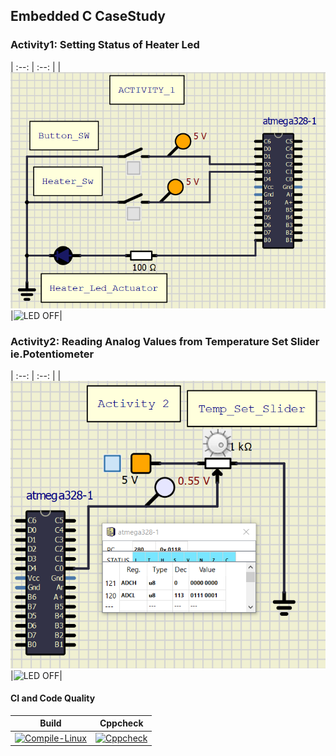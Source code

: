 ## Embedded C CaseStudy

### Activity1: Setting Status of Heater Led  
| :--: | :--: |
|![LED ON](https://github.com/Boopathivanavarayan/EmbdC_Activities_256280/blob/main/simulation/act1_1.PNG)|![LED OFF](https://github.com/Boopathivanavarayan/EmbdC_Activities_256280/blob/main/Activity1/simulation/act1_2.PNG)|

### Activity2: Reading Analog Values from Temperature Set Slider ie.Potentiometer  
| :--: | :--: |
|![LED ON](https://github.com/Boopathivanavarayan/EmbdC_Activities_256280/blob/main/simulation/act2_1.PNG)|![LED OFF](https://github.com/Boopathivanavarayan/EmbdC_Activities_256280/blob/main/Activity1/simulation/act2_2.PNG)|

#### CI and Code Quality

|Build|Cppcheck|
|:--:|:--:|
|[![Compile-Linux](https://github.com/Boopathivanavarayan/EmbdC_Activities_256280/actions/workflows/Compile.yml/badge.svg)](https://github.com/Boopathivanavarayan/EmbdC_Activities_256280/actions/workflows/Compile.yml)|[![Cppcheck](https://github.com/Boopathivanavarayan/EmbdC_Activities_256280/actions/workflows/CodeQulaity.yml/badge.svg)](https://github.com/Boopathivanavarayan/EmbdC_Activities_256280/actions/workflows/CodeQulaity.yml)|

